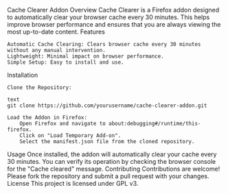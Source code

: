 Cache Clearer Addon
Overview
Cache Clearer is a Firefox addon designed to automatically clear your browser cache every 30 minutes. This helps improve browser performance and ensures that you are always viewing the most up-to-date content.
Features

    Automatic Cache Clearing: Clears browser cache every 30 minutes without any manual intervention.
    Lightweight: Minimal impact on browser performance.
    Simple Setup: Easy to install and use.

Installation

    Clone the Repository:

    text
    git clone https://github.com/yourusername/cache-clearer-addon.git

    Load the Addon in Firefox:
        Open Firefox and navigate to about:debugging#/runtime/this-firefox.
        Click on "Load Temporary Add-on".
        Select the manifest.json file from the cloned repository.

Usage
Once installed, the addon will automatically clear your cache every 30 minutes. You can verify its operation by checking the browser console for the "Cache cleared" message.
Contributing
Contributions are welcome! Please fork the repository and submit a pull request with your changes.
License
This project is licensed under GPL v3. 
